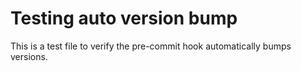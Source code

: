 # Testing auto version bump
This is a test file to verify the pre-commit hook automatically bumps versions.